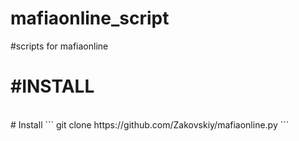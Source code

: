 # mafiaonline_script
<p>#scripts for mafiaonline </p>
<b><h1>#INSTALL</h1></b>
<br>
# Install
```
git clone https://github.com/Zakovskiy/mafiaonline.py
```


